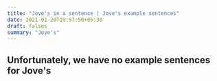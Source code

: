 ```yaml
---
title: "Jove's in a sentence | Jove's example sentences"
date: 2021-01-20T19:57:50+05:30
draft: falses
summary: "Jove's"
---
```

## Unfortunately, we have no example sentences for Jove's                 
